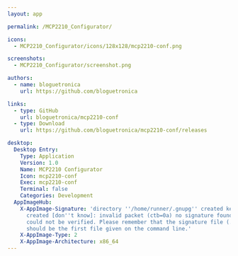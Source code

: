 ```yaml
---
layout: app

permalink: /MCP2210_Configurator/

icons:
  - MCP2210_Configurator/icons/128x128/mcp2210-conf.png

screenshots:
  - MCP2210_Configurator/screenshot.png

authors:
  - name: bloguetronica
    url: https://github.com/bloguetronica

links:
  - type: GitHub
    url: bloguetronica/mcp2210-conf
  - type: Download
    url: https://github.com/bloguetronica/mcp2210-conf/releases

desktop:
  Desktop Entry:
    Type: Application
    Version: 1.0
    Name: MCP2210 Configurator
    Icon: mcp2210-conf
    Exec: mcp2210-conf
    Terminal: false
    Categories: Development
  AppImageHub:
    X-AppImage-Signature: 'directory ''/home/runner/.gnupg'' created keybox ''/home/runner/.gnupg/pubring.kbx''
      created [don''t know]: invalid packet (ctb=0a) no signature found the signature
      could not be verified. Please remember that the signature file (.sig or .asc)
      should be the first file given on the command line.'
    X-AppImage-Type: 2
    X-AppImage-Architecture: x86_64
---
```

